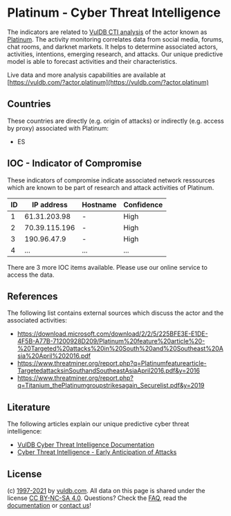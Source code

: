 # Platinum - Cyber Threat Intelligence

The indicators are related to [VulDB CTI analysis](https://vuldb.com/?doc.cti) of the actor known as [Platinum](https://vuldb.com/?actor.platinum). The activity monitoring correlates data from social media, forums, chat rooms, and darknet markets. It helps to determine associated actors, activities, intentions, emerging research, and attacks. Our unique predictive model is able to forecast activities and their characteristics.

Live data and more analysis capabilities are available at [https://vuldb.com/?actor.platinum](https://vuldb.com/?actor.platinum)

## Countries

These countries are directly (e.g. origin of attacks) or indirectly (e.g. access by proxy) associated with Platinum:

* ES

## IOC - Indicator of Compromise

These indicators of compromise indicate associated network ressources which are known to be part of research and attack activities of Platinum.

ID | IP address | Hostname | Confidence
-- | ---------- | -------- | ----------
1 | 61.31.203.98 | - | High
2 | 70.39.115.196 | - | High
3 | 190.96.47.9 | - | High
4 | ... | ... | ...

There are 3 more IOC items available. Please use our online service to access the data.

## References

The following list contains external sources which discuss the actor and the associated activities:

* https://download.microsoft.com/download/2/2/5/225BFE3E-E1DE-4F5B-A77B-71200928D209/Platinum%20feature%20article%20-%20Targeted%20attacks%20in%20South%20and%20Southeast%20Asia%20April%202016.pdf
* https://www.threatminer.org/report.php?q=Platinumfeaturearticle-TargetedattacksinSouthandSoutheastAsiaApril2016.pdf&y=2016
* https://www.threatminer.org/report.php?q=Titanium_thePlatinumgroupstrikesagain_Securelist.pdf&y=2019

## Literature

The following articles explain our unique predictive cyber threat intelligence:

* [VulDB Cyber Threat Intelligence Documentation](https://vuldb.com/?doc.cti)
* [Cyber Threat Intelligence - Early Anticipation of Attacks](https://www.scip.ch/en/?labs.20201022)

## License

(c) [1997-2021](https://vuldb.com/?doc.changelog) by [vuldb.com](https://vuldb.com/?doc.about). All data on this page is shared under the license [CC BY-NC-SA 4.0](https://creativecommons.org/licenses/by-nc-sa/4.0/). Questions? Check the [FAQ](https://vuldb.com/?doc.faq), read the [documentation](https://vuldb.com/?doc) or [contact us](https://vuldb.com/?contact)!
